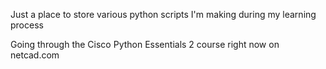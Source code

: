 Just a place to store various python scripts I'm making during my learning process

Going through the Cisco Python Essentials 2 course right now on netcad.com
